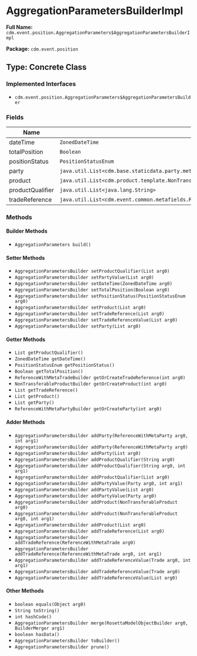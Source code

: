 # AggregationParametersBuilderImpl

**Full Name:** `cdm.event.position.AggregationParameters$AggregationParametersBuilderImpl`

**Package:** `cdm.event.position`

## Type: Concrete Class

### Implemented Interfaces

- `cdm.event.position.AggregationParameters$AggregationParametersBuilder`

### Fields

| Name | Type | Description |
|------|------|-------------|
| dateTime | `ZonedDateTime` |  |
| totalPosition | `Boolean` |  |
| positionStatus | `PositionStatusEnum` |  |
| party | `java.util.List<cdm.base.staticdata.party.metafields.ReferenceWithMetaParty$ReferenceWithMetaPartyBuilder>` |  |
| product | `java.util.List<cdm.product.template.NonTransferableProduct$NonTransferableProductBuilder>` |  |
| productQualifier | `java.util.List<java.lang.String>` |  |
| tradeReference | `java.util.List<cdm.event.common.metafields.ReferenceWithMetaTrade$ReferenceWithMetaTradeBuilder>` |  |

### Methods

#### Builder Methods

- `AggregationParameters build()`

#### Setter Methods

- `AggregationParametersBuilder setProductQualifier(List arg0)`
- `AggregationParametersBuilder setPartyValue(List arg0)`
- `AggregationParametersBuilder setDateTime(ZonedDateTime arg0)`
- `AggregationParametersBuilder setTotalPosition(Boolean arg0)`
- `AggregationParametersBuilder setPositionStatus(PositionStatusEnum arg0)`
- `AggregationParametersBuilder setProduct(List arg0)`
- `AggregationParametersBuilder setTradeReference(List arg0)`
- `AggregationParametersBuilder setTradeReferenceValue(List arg0)`
- `AggregationParametersBuilder setParty(List arg0)`

#### Getter Methods

- `List getProductQualifier()`
- `ZonedDateTime getDateTime()`
- `PositionStatusEnum getPositionStatus()`
- `Boolean getTotalPosition()`
- `ReferenceWithMetaTradeBuilder getOrCreateTradeReference(int arg0)`
- `NonTransferableProductBuilder getOrCreateProduct(int arg0)`
- `List getTradeReference()`
- `List getProduct()`
- `List getParty()`
- `ReferenceWithMetaPartyBuilder getOrCreateParty(int arg0)`

#### Adder Methods

- `AggregationParametersBuilder addParty(ReferenceWithMetaParty arg0, int arg1)`
- `AggregationParametersBuilder addParty(ReferenceWithMetaParty arg0)`
- `AggregationParametersBuilder addParty(List arg0)`
- `AggregationParametersBuilder addProductQualifier(String arg0)`
- `AggregationParametersBuilder addProductQualifier(String arg0, int arg1)`
- `AggregationParametersBuilder addProductQualifier(List arg0)`
- `AggregationParametersBuilder addPartyValue(Party arg0, int arg1)`
- `AggregationParametersBuilder addPartyValue(List arg0)`
- `AggregationParametersBuilder addPartyValue(Party arg0)`
- `AggregationParametersBuilder addProduct(NonTransferableProduct arg0)`
- `AggregationParametersBuilder addProduct(NonTransferableProduct arg0, int arg1)`
- `AggregationParametersBuilder addProduct(List arg0)`
- `AggregationParametersBuilder addTradeReference(List arg0)`
- `AggregationParametersBuilder addTradeReference(ReferenceWithMetaTrade arg0)`
- `AggregationParametersBuilder addTradeReference(ReferenceWithMetaTrade arg0, int arg1)`
- `AggregationParametersBuilder addTradeReferenceValue(Trade arg0, int arg1)`
- `AggregationParametersBuilder addTradeReferenceValue(Trade arg0)`
- `AggregationParametersBuilder addTradeReferenceValue(List arg0)`

#### Other Methods

- `boolean equals(Object arg0)`
- `String toString()`
- `int hashCode()`
- `AggregationParametersBuilder merge(RosettaModelObjectBuilder arg0, BuilderMerger arg1)`
- `boolean hasData()`
- `AggregationParametersBuilder toBuilder()`
- `AggregationParametersBuilder prune()`

